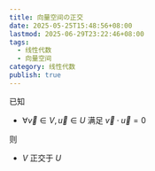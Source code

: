 ```yaml
---
title: 向量空间の正交
date: 2025-05-25T15:48:56+08:00
lastmod: 2025-06-29T23:22:46+08:00
tags:
  - 线性代数
  - 向量空间
category: 线性代数
publish: true
---
```


已知
- $\forall \vec{v}\in V,\vec{u}\in U$ 满足 $\vec{v}\cdot \vec{u}=0$

则
- $V$ 正交于 $U$

